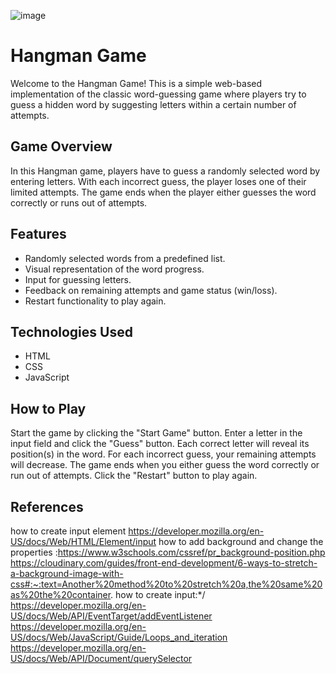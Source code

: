 ![image](https://github.com/user-attachments/assets/4c111141-422d-46f8-894f-73e7ae7d515f)
# Hangman Game

Welcome to the Hangman Game! This is a simple web-based implementation of the classic word-guessing game where players try to guess 
a hidden word by suggesting letters within a certain number of attempts.

## Game Overview

In this Hangman game, players have to guess a randomly selected word by entering letters. 
With each incorrect guess, the player loses one of their limited attempts.
The game ends when the player either guesses the word correctly or runs out of attempts.

## Features

- Randomly selected words from a predefined list.
- Visual representation of the word progress.
- Input for guessing letters.
- Feedback on remaining attempts and game status (win/loss).
- Restart functionality to play again.

## Technologies Used

- HTML
- CSS
- JavaScript

## How to Play

Start the game by clicking the "Start Game" button.
Enter a letter in the input field and click the "Guess" button.
Each correct letter will reveal its position(s) in the word.
For each incorrect guess, your remaining attempts will decrease.
The game ends when you either guess the word correctly or run out of attempts.
Click the "Restart" button to play again.

## References

how to create input element 
https://developer.mozilla.org/en-US/docs/Web/HTML/Element/input 
how to add background and change the properties
:https://www.w3schools.com/cssref/pr_background-position.php
https://cloudinary.com/guides/front-end-development/6-ways-to-stretch-a-background-image-with-css#:~:text=Another%20method%20to%20stretch%20a,the%20same%20as%20the%20container. 
how to create input:*/
https://developer.mozilla.org/en-US/docs/Web/API/EventTarget/addEventListener
https://developer.mozilla.org/en-US/docs/Web/JavaScript/Guide/Loops_and_iteration
https://developer.mozilla.org/en-US/docs/Web/API/Document/querySelector


